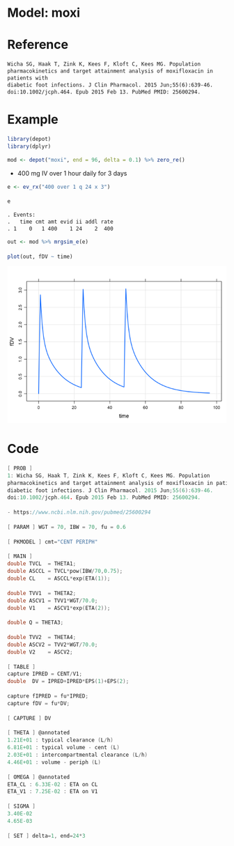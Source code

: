 Model: moxi
================

# Reference

    Wicha SG, Haak T, Zink K, Kees F, Kloft C, Kees MG. Population
    pharmacokinetics and target attainment analysis of moxifloxacin in patients with 
    diabetic foot infections. J Clin Pharmacol. 2015 Jun;55(6):639-46.
    doi:10.1002/jcph.464. Epub 2015 Feb 13. PubMed PMID: 25600294.

# Example

``` r
library(depot)
library(dplyr)
```

``` r
mod <- depot("moxi", end = 96, delta = 0.1) %>% zero_re()
```

  - 400 mg IV over 1 hour daily for 3 days

<!-- end list -->

``` r
e <- ev_rx("400 over 1 q 24 x 3")

e
```

    . Events:
    .   time cmt amt evid ii addl rate
    . 1    0   1 400    1 24    2  400

``` r
out <- mod %>% mrgsim_e(e)

plot(out, fDV ~ time)
```

![](moxi_files/figure-gfm/unnamed-chunk-4-1.png)<!-- -->

# Code

``` c
[ PROB ]
1: Wicha SG, Haak T, Zink K, Kees F, Kloft C, Kees MG. Population
pharmacokinetics and target attainment analysis of moxifloxacin in patients with 
diabetic foot infections. J Clin Pharmacol. 2015 Jun;55(6):639-46.
doi:10.1002/jcph.464. Epub 2015 Feb 13. PubMed PMID: 25600294.

- https://www.ncbi.nlm.nih.gov/pubmed/25600294

[ PARAM ] WGT = 70, IBW = 70, fu = 0.6

[ PKMODEL ] cmt="CENT PERIPH"

[ MAIN ]
double TVCL  = THETA1;
double ASCCL = TVCL*pow(IBW/70,0.75);
double CL    = ASCCL*exp(ETA(1));

double TVV1  = THETA2;
double ASCV1 = TVV1*WGT/70.0;
double V1    = ASCV1*exp(ETA(2));

double Q = THETA3;

double TVV2  = THETA4;
double ASCV2 = TVV2*WGT/70.0;
double V2    = ASCV2;

[ TABLE ]
capture IPRED = CENT/V1;
double  DV = IPRED+IPRED*EPS(1)+EPS(2);

capture fIPRED = fu*IPRED;
capture fDV = fu*DV;

[ CAPTURE ] DV

[ THETA ] @annotated
1.21E+01 : typical clearance (L/h)
6.81E+01 : typical volume - cent (L)
2.03E+01 : intercompartmental clearance (L/h) 
4.46E+01 : volume - periph (L)

[ OMEGA ] @annotated
ETA_CL : 6.33E-02 : ETA on CL
ETA_V1 : 7.25E-02 : ETA on V1

[ SIGMA ]
3.40E-02
4.65E-03

[ SET ] delta=1, end=24*3
```
